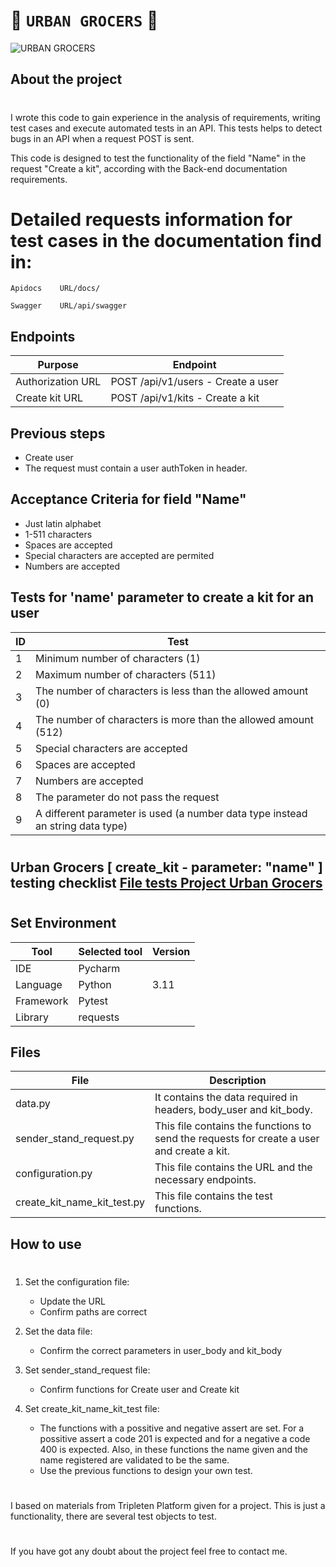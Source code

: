 # 🛒  `URBAN GROCERS` 🧺

![URBAN GROCERS](https://previews.123rf.com/images/castecodesign/castecodesign1907/castecodesign190700223/126285821-shopping-cart-template-vector-flat-style-product-icon-sale-concepts.jpg)

## About the project
#
I wrote this code to gain experience in the analysis of requirements, writing test cases and execute automated tests in an API. This tests helps to detect bugs in an API when a request POST is sent.

This code is designed to test the functionality of the field "Name" in the request "Create a kit", according with the Back-end documentation requirements. 


#  Detailed requests information for test cases in the documentation find in:
```ssh 
Apidocs    URL/docs/
```
```ssh 
Swagger    URL/api/swagger
```
## Endpoints

| Purpose | Endpoint
| ----- | ----- |
| Authorization URL | POST /api/v1/users - Create a user |
| Create kit URL | POST /api/v1/kits - Create a kit |

## Previous steps
- Create user
- The request must contain a user authToken in header.

## Acceptance Criteria for field "Name"
- Just latin alphabet
- 1-511 characters
- Spaces are accepted
- Special characters are accepted are permited
- Numbers are accepted


##  Tests for 'name' parameter to create a kit for an user

| ID | Test | 
| ------ | ------ |
| 1 | Minimum number of characters (1) |
| 2 | Maximum number of characters (511) |
| 3 | The number of characters is less than the allowed amount (0) |
| 4 | The number of characters is more than the allowed amount (512) |
| 5 | Special characters are accepted |
| 6 | Spaces are accepted |
| 7 | Numbers are accepted |
| 8 | The parameter do not pass the request |
| 9 | A different parameter is used (a number data type instead an string data type) |
#
## Urban Grocers [ create_kit - parameter: "name" ] testing checklist [File tests Project Urban Grocers](https://docs.google.com/spreadsheets/d/1MMni-gecUXFTzBP6Q6ReykiM-AhpKyG6/edit?usp=drive_link&ouid=112711575793272570934&rtpof=true&sd=true)
#


## Set Environment
|Tool|Selected tool|Version|
|-----|-----|---|
IDE|Pycharm||
|Language|Python|3.11|
|Framework|Pytest||
|Library|requests||

## Files

|File|Description|
|-----|-----|
|data.py|It contains the data required in headers, body_user and kit_body.|
|sender_stand_request.py|This file contains the functions to send the requests for create a user and create a kit.|
|configuration.py|This file contains the URL and the necessary endpoints.|
|create_kit_name_kit_test.py|This file contains the test functions.|

## How to use
#
1. Set the configuration file:
    - Update the URL
    - Confirm paths are correct

2. Set the data file:
    - Confirm the correct parameters in user_body and kit_body

3. Set sender_stand_request file: 
    - Confirm functions for Create user and Create kit

4. Set create_kit_name_kit_test file:
    - The functions with a possitive and negative assert are set. For a possitive assert a code 201 is expected and for a negative a code 400 is expected. Also, in these functions the name given and the name registered are validated to be the same.
    - Use the previous functions to design your own test.

#
I based on materials from Tripleten Platform given for a project. This is just a functionality, there are several test objects to test.
#
If you have got any doubt about the project feel free to contact me.




